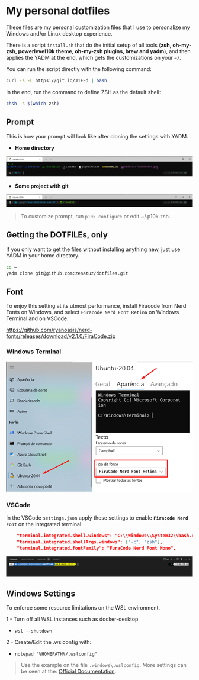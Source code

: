 # My personal dotfiles

These files are my personal customization files that I use to personalize my Windows and/or Linux desktop experience.

There is a script `install.sh` that do the initial setup of all tools (**zsh, oh-my-zsh, powerlevel10k theme, oh-my-zsh plugins, brew and yadm**), and then applies the YADM at the end, which gets the customizations on your `~/`.

You can run the script directly with the following command:

```bash
curl -s -L https://git.io/J1FEd | bash
```

In the end, run the command to define ZSH as the default shell:
```bash
chsh -s $(which zsh)
```

## Prompt

This is how your prompt will look like after cloning the settings with YADM.

- **Home directory**

![screenshot-01.png](./.dotfiles/screenshot-01.png "Home Directory")

- **Some project with git**

![screenshot-02.png](./.dotfiles/screenshot-02.png "Project with git")

> To customize prompt, run `p10k configure` or edit ~/.p10k.zsh.

## Getting the DOTFILEs, only

If you only want to get the files without installing anything new, just use YADM in your home directory.

```bash
cd ~
yadm clone git@github.com:zenatuz/dotfiles.git
```

## Font
To enjoy this setting at its utmost performance, install Firacode from Nerd Fonts on Windows, and select `Firacode Nerd Font Retina` on Windows Terminal and on VSCode.

https://github.com/ryanoasis/nerd-fonts/releases/download/v2.1.0/FiraCode.zip

### **Windows Terminal**

![screenshot-03.png](./.dotfiles/screenshot-03.png "Font settings on Windows Terminal")

### **VSCode**

In the VSCode `settings.json` apply these settings to enable **`Firacode Nerd Font`** on the integrated terminal.

```json
    "terminal.integrated.shell.windows": "C:\\Windows\\System32\\bash.exe",
    "terminal.integrated.shellArgs.windows": ["-c", "zsh"],
    "terminal.integrated.fontFamily": "FuraCode Nerd Font Mono",
```

![screenshot-04.png](./.dotfiles/screenshot-04.png "VSCode Integrated Terminal with ZSH and Firacode Font")

## Windows Settings

To enforce some resource limitations on the WSL environment.

1 - Turn off all WSL instances such as docker-desktop

- `wsl --shutdown`

2 - Create/Edit the .wslconfig with:
- `notepad "%HOMEPATH%/.wslconfig"`

> Use the example on the file `.windows\.wslconfig`. More settings can be seen at the: [Official Documentation](https://docs.microsoft.com/en-us/windows/wsl/wsl-config#configure-global-options-with-wslconfig).

